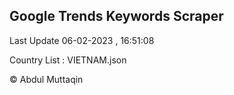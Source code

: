 

## Google Trends Keywords Scraper 
 
Last Update 06-02-2023 , 16:51:08

Country List :
VIETNAM.json



© Abdul Muttaqin 
